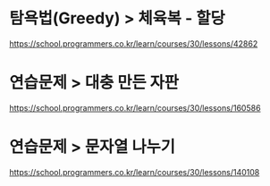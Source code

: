 # 탐욕법(Greedy) > 체육복 - 할당
https://school.programmers.co.kr/learn/courses/30/lessons/42862
# 연습문제 > 대충 만든 자판
https://school.programmers.co.kr/learn/courses/30/lessons/160586
# 연습문제 > 문자열 나누기
https://school.programmers.co.kr/learn/courses/30/lessons/140108